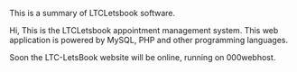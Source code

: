 This is a summary of LTCLetsbook software.

Hi, This is the LTCLetsbook appointment management system.
This web application is powered by MySQL, PHP and other programming languages.

Soon the LTC-LetsBook website will be online, running on 000webhost.
